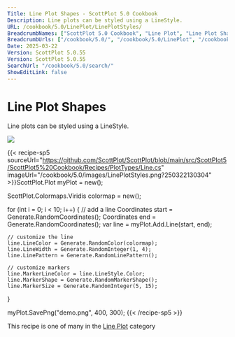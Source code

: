 ```yaml
---
Title: Line Plot Shapes - ScottPlot 5.0 Cookbook
Description: Line plots can be styled using a LineStyle.
URL: /cookbook/5.0/LinePlot/LinePlotStyles/
BreadcrumbNames: ["ScottPlot 5.0 Cookbook", "Line Plot", "Line Plot Shapes"]
BreadcrumbUrls: ["/cookbook/5.0/", "/cookbook/5.0/LinePlot", "/cookbook/5.0/LinePlot/LinePlotStyles"]
Date: 2025-03-22
Version: ScottPlot 5.0.55
Version: ScottPlot 5.0.55
SearchUrl: "/cookbook/5.0/search/"
ShowEditLink: false
---
```



<div class='d-flex align-items-center mt-5'>
<h1 class='me-2 text-dark my-0 border-0'>Line Plot Shapes</h1>
</div>

Line plots can be styled using a LineStyle.

[![](/cookbook/5.0/images/LinePlotStyles.png?250322130304)](/cookbook/5.0/images/LinePlotStyles.png?250322130304)

{{< recipe-sp5 sourceUrl="https://github.com/ScottPlot/ScottPlot/blob/main/src/ScottPlot5/ScottPlot5%20Cookbook/Recipes/PlotTypes/Line.cs" imageUrl="/cookbook/5.0/images/LinePlotStyles.png?250322130304" >}}ScottPlot.Plot myPlot = new();

ScottPlot.Colormaps.Viridis colormap = new();

for (int i = 0; i &lt; 10; i++)
{
    // add a line
    Coordinates start = Generate.RandomCoordinates();
    Coordinates end = Generate.RandomCoordinates();
    var line = myPlot.Add.Line(start, end);

    // customize the line
    line.LineColor = Generate.RandomColor(colormap);
    line.LineWidth = Generate.RandomInteger(1, 4);
    line.LinePattern = Generate.RandomLinePattern();

    // customize markers
    line.MarkerLineColor = line.LineStyle.Color;
    line.MarkerShape = Generate.RandomMarkerShape();
    line.MarkerSize = Generate.RandomInteger(5, 15);
}

myPlot.SavePng("demo.png", 400, 300);
{{< /recipe-sp5 >}}

<div class='my-5 text-center'>This recipe is one of many in the <a href='/cookbook/5.0/LinePlot'>Line Plot</a> category</div>


